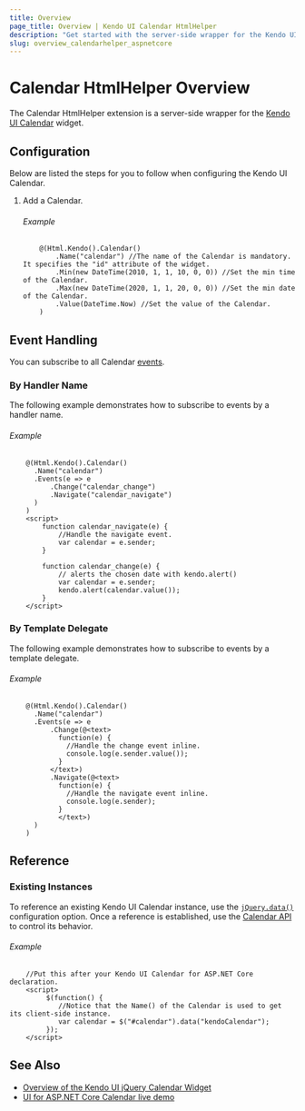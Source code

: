```yaml
---
title: Overview
page_title: Overview | Kendo UI Calendar HtmlHelper
description: "Get started with the server-side wrapper for the Kendo UI Calendar widget for ASP.NET Core."
slug: overview_calendarhelper_aspnetcore
---
```


# Calendar HtmlHelper Overview

The Calendar HtmlHelper extension is a server-side wrapper for the [Kendo UI Calendar](https://demos.telerik.com/kendo-ui/calendar/index) widget.

## Configuration

Below are listed the steps for you to follow when configuring the Kendo UI Calendar.

1. Add a Calendar.

    ###### Example

    ```
        @(Html.Kendo().Calendar()
            .Name("calendar") //The name of the Calendar is mandatory. It specifies the "id" attribute of the widget.
            .Min(new DateTime(2010, 1, 1, 10, 0, 0)) //Set the min time of the Calendar.
            .Max(new DateTime(2020, 1, 1, 20, 0, 0)) //Set the min date of the Calendar.
            .Value(DateTime.Now) //Set the value of the Calendar.
        )
    ```

## Event Handling

You can subscribe to all Calendar [events](https://docs.telerik.com/kendo-ui/api/javascript/ui/calendar#events).

### By Handler Name

The following example demonstrates how to subscribe to events by a handler name.

###### Example

```
    @(Html.Kendo().Calendar()
      .Name("calendar")
      .Events(e => e
          .Change("calendar_change")
          .Navigate("calendar_navigate")
      )
    )
    <script>
        function calendar_navigate(e) {
            //Handle the navigate event.
            var calendar = e.sender;
        }

        function calendar_change(e) {
            // alerts the chosen date with kendo.alert()
            var calendar = e.sender;
            kendo.alert(calendar.value());
        }
    </script>
```

### By Template Delegate

The following example demonstrates how to subscribe to events by a template delegate.

###### Example

```
    @(Html.Kendo().Calendar()
      .Name("calendar")
      .Events(e => e
          .Change(@<text>
            function(e) {
              //Handle the change event inline.
              console.log(e.sender.value());
            }
          </text>)
          .Navigate(@<text>
            function(e) {
              //Handle the navigate event inline.
              console.log(e.sender);
            }
            </text>)
      )
    )
```

## Reference

### Existing Instances

To reference an existing Kendo UI Calendar instance, use the [`jQuery.data()`](https://api.jquery.com/jQuery.data/) configuration option. Once a reference is established, use the [Calendar API](https://docs.telerik.com/kendo-ui/api/javascript/ui/calendar#methods) to control its behavior.

###### Example

```
    //Put this after your Kendo UI Calendar for ASP.NET Core declaration.
    <script>
         $(function() {
            //Notice that the Name() of the Calendar is used to get its client-side instance.
            var calendar = $("#calendar").data("kendoCalendar");
         });
    </script>
```

## See Also

* [Overview of the Kendo UI jQuery Calendar Widget](https://docs.telerik.com/kendo-ui/controls/scheduling/calendar/overview)
* [UI for ASP.NET Core Calendar live demo](https://demos.telerik.com/aspnet-core/calendar)